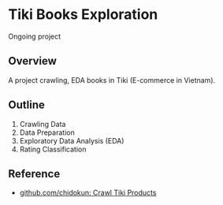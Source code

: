 # Tiki Books Exploration
Ongoing project
## Overview
A project crawling, EDA books in Tiki (E-commerce in Vietnam).


## Outline
1. Crawling Data
2. Data Preparation
3. Exploratory Data Analysis (EDA)
4. Rating Classification


## Reference
* [github.com/chidokun: Crawl Tiki Products](https://github.com/chidokun/crawl-tiki-products/tree/p1)
